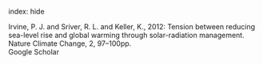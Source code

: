 index: hide

<div class="Citation">

  <div class="Citation-body">
    <div class="Citation-text">Irvine, P. J.  and Sriver, R. L. and Keller, K., 2012: Tension between reducing sea-level rise and global warming through solar-radiation management. <span class="Article-journal">Nature Climate Change, </span><span class="Article-volume">2, </span>97–100pp.</div>
    <div class="Citation-links">
      <div class="CitationLink" data-href="https://scholar.google.com/scholar?q=Tension+between+reducing+sea-level+rise+and+global+warming+through+solar-radiation+management">
        <div class="CitationLink-icon CitationLink-Scholar"></div>
        <div class="CitationLink-text">Google Scholar</div>
      </div>
    </div>
  </div>
</div>


<div class="Citation-copy">

</div>